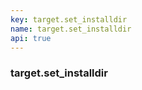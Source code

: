```yaml
---
key: target.set_installdir
name: target.set_installdir
api: true
---
```


### target.set_installdir
